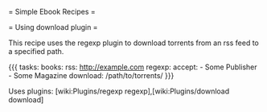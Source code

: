= Simple Ebook Recipes =

= Using download plugin =

This recipe uses the regexp plugin to download torrents from an rss feed to a specified path.

{{{
tasks:
  books:
    rss: http://example.com
    regexp:
      accept:
        - Some Publisher
        - Some Magazine
    download: /path/to/torrents/
}}}

Uses plugins:  [wiki:Plugins/regexp regexp],[wiki:Plugins/download download]
